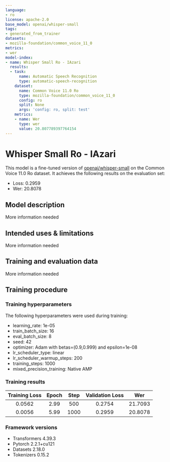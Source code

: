 ```yaml
---
language:
- ro
license: apache-2.0
base_model: openai/whisper-small
tags:
- generated_from_trainer
datasets:
- mozilla-foundation/common_voice_11_0
metrics:
- wer
model-index:
- name: Whisper Small Ro - IAzari
  results:
  - task:
      name: Automatic Speech Recognition
      type: automatic-speech-recognition
    dataset:
      name: Common Voice 11.0 Ro
      type: mozilla-foundation/common_voice_11_0
      config: ro
      split: None
      args: 'config: ro, split: test'
    metrics:
    - name: Wer
      type: wer
      value: 20.807789397764154
---
```


<!-- This model card has been generated automatically according to the information the Trainer had access to. You
should probably proofread and complete it, then remove this comment. -->

# Whisper Small Ro - IAzari

This model is a fine-tuned version of [openai/whisper-small](https://huggingface.co/openai/whisper-small) on the Common Voice 11.0 Ro dataset.
It achieves the following results on the evaluation set:
- Loss: 0.2959
- Wer: 20.8078

## Model description

More information needed

## Intended uses & limitations

More information needed

## Training and evaluation data

More information needed

## Training procedure

### Training hyperparameters

The following hyperparameters were used during training:
- learning_rate: 1e-05
- train_batch_size: 16
- eval_batch_size: 8
- seed: 42
- optimizer: Adam with betas=(0.9,0.999) and epsilon=1e-08
- lr_scheduler_type: linear
- lr_scheduler_warmup_steps: 200
- training_steps: 1000
- mixed_precision_training: Native AMP

### Training results

| Training Loss | Epoch | Step | Validation Loss | Wer     |
|:-------------:|:-----:|:----:|:---------------:|:-------:|
| 0.0562        | 2.99  | 500  | 0.2754          | 21.7093 |
| 0.0056        | 5.99  | 1000 | 0.2959          | 20.8078 |


### Framework versions

- Transformers 4.39.3
- Pytorch 2.2.1+cu121
- Datasets 2.18.0
- Tokenizers 0.15.2

